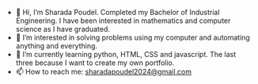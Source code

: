 - 👋 Hi, I’m Sharada Poudel. Completed my Bachelor of Industrial Engineering. I have been interested in mathematics and computer science as I have graduated.
- 👀 I’m interested in solving problems using my computer and automating anything and everything.
- 🌱 I’m currently learning python, HTML, CSS and javascript. The last three because I want to create my own portfolio. 
- 📫 How to reach me: sharadapoudel2024@gmail.com

